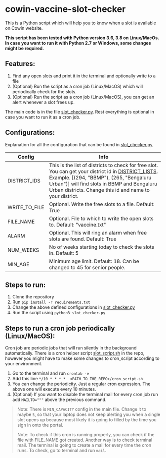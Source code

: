 # cowin-vaccine-slot-checker
This is a Python script which will help you to know when a slot is available on Cowin website.

**This script has been tested with Python version 3.6, 3.8 on Linux/MacOs. In case you want to run it with Python 2.7 or Windows, some changes might be required.**

## Features:
1. Find any open slots and print it in the terminal and optionally write to a file
2. (Optional) Run the script as a cron job (Linux/MacOS) which will periodically check for the slots.
3. (Optional) Run the script as a cron job (Linux/MacOS), you can get an alert whenever a slot frees up.

The main code is in the file [slot_checker.py](https://github.com/faizulhai24/cowin-vaccine-slot-checker/blob/main/slot_checker.py). Rest everything is optional in case you want to run it as a cron job.

## Configurations:
Explanation for all the configuration that can be found in [slot_checker.py](https://github.com/faizulhai24/cowin-vaccine-slot-checker/blob/main/slot_checker.py)

Config                                |           Info
--------------------------------------| ----------------------------------
DISTRICT_IDS                          | This is the list of districts to check for free slot. You can get your district id in [DISTRICT_LISTS](https://github.com/faizulhai24/cowin-vaccine-slot-checker/blob/main/DISTRICT_LISTS.md). Example. [(294, "BBMP"), (265, "Bengaluru Urban")] will find slots in BBMP and Bengaluru Urban districts. Change this id and name to your district. 
WRITE_TO_FILE                         | Optional. Write the free slots to a file. Default: True
FILE_NAME                             | Optional. File to which to write the open slots to. Default: "vaccine.txt"
ALARM                                 | Optional. This will ring an alarm when free slots are found. Default: True
NUM_WEEKS                             | No of weeks starting today to check the slots in. Default: 5
MIN_AGE                               | Minimum age limit. Default: 18. Can be changed to 45 for senior people.   


## Steps to run:
1. Clone the repository
2. Run ```pip install -r requirements.txt```
3. Change the above defined configurations in [slot_checker.py](https://github.com/faizulhai24/cowin-vaccine-slot-checker/blob/main/slot_checker.py) 
4. Run the script using ```python3 slot_checker.py```

## Steps to run a cron job periodically (Linux/MacOS):

Cron job are periodic jobs that will run silently in the background automatically.
There is a cron helper script [slot_script.sh](https://github.com/faizulhai24/cowin-vaccine-slot-checker/blob/main/cron_script.sh) in the repo, however you might have to make some changes to cron_script according to your environment.

1. Go to the terminal and run ```crontab -e```
2. Add this line `````*/10 * * * *  <PATH_TO_THE_REPO>/cron_script.sh`````
3. You can change the periodicity. Just a regular cron expression. The above one will execute every 10 minutes.
3. (Optional) If you want to disable the terminal mail for every cron job run add ```MAILTO="""``` above the previous command.

>Note: There is ```MIN_CAPACITY``` config in the main file. Change it to maybe ```5```, so that your laptop does not keep alerting you when a single slot opens up because most likely it is going to filled by the time you sign in onto the portal.
>
>Note: To check if this cron is running properly, you can check if the file with FILE_NAME got created. Another way is to check terminal mail. The terminal is going to create a mail for every time the cron runs. To check, go to terminal and run ```mail```.  